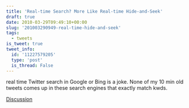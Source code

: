 ```yaml
---
title: 'Real-time Search? More Like Real-time Hide-and-Seek'
draft: true
date: 2010-03-29T09:49:10+00:00
slug: '201003290949-real-time-hide-and-seek'
tags:
  - tweets
is_tweet: true
tweet_info:
  id: '11227579205'
  type: 'post'
  is_thread: False
---
```




real time Twitter search in Google or Bing is a joke. None of my 10 min old tweets comes up in these search engines that exactly match kwds.

[Discussion](https://x.com/sytelus/status/11227579205)
